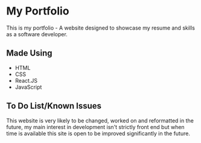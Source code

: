 # My Portfolio
This is my portfolio - A website designed to showcase my resume and skills as a software developer.

## Made Using
* HTML
* CSS
* React.JS
* JavaScript

## To Do List/Known Issues
This website is very likely to be changed, worked on and reformatted in the future, my main interest in development isn't strictly front end but when time is available this site is open to be improved significantly in the future.

